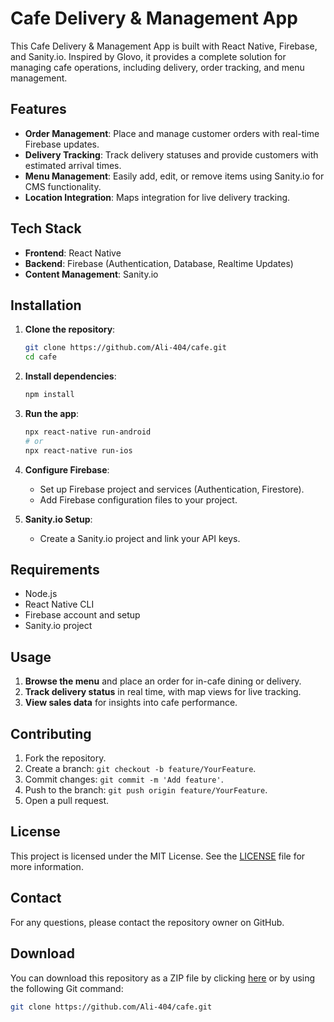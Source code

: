 # Cafe Delivery & Management App

This Cafe Delivery & Management App is built with React Native, Firebase, and Sanity.io. Inspired by Glovo, it provides a complete solution for managing cafe operations, including delivery, order tracking, and menu management.

## Features

- **Order Management**: Place and manage customer orders with real-time Firebase updates.
- **Delivery Tracking**: Track delivery statuses and provide customers with estimated arrival times.
- **Menu Management**: Easily add, edit, or remove items using Sanity.io for CMS functionality.
- **Location Integration**: Maps integration for live delivery tracking.

## Tech Stack

- **Frontend**: React Native
- **Backend**: Firebase (Authentication, Database, Realtime Updates)
- **Content Management**: Sanity.io

## Installation

1. **Clone the repository**:
   ```bash
   git clone https://github.com/Ali-404/cafe.git
   cd cafe
   ```

2. **Install dependencies**:
   ```bash
   npm install
   ```

3. **Run the app**:
   ```bash
   npx react-native run-android
   # or
   npx react-native run-ios
   ```

4. **Configure Firebase**:
   - Set up Firebase project and services (Authentication, Firestore).
   - Add Firebase configuration files to your project.

5. **Sanity.io Setup**:
   - Create a Sanity.io project and link your API keys.

## Requirements

- Node.js
- React Native CLI
- Firebase account and setup
- Sanity.io project

## Usage

1. **Browse the menu** and place an order for in-cafe dining or delivery.
2. **Track delivery status** in real time, with map views for live tracking.
3. **View sales data** for insights into cafe performance.

## Contributing

1. Fork the repository.
2. Create a branch: `git checkout -b feature/YourFeature`.
3. Commit changes: `git commit -m 'Add feature'`.
4. Push to the branch: `git push origin feature/YourFeature`.
5. Open a pull request.

## License

This project is licensed under the MIT License. See the [LICENSE](LICENSE) file for more information.

## Contact

For any questions, please contact the repository owner on GitHub.

## Download

You can download this repository as a ZIP file by clicking [here](https://github.com/Ali-404/cafe/archive/refs/heads/main.zip) or by using the following Git command:

```bash
git clone https://github.com/Ali-404/cafe.git
```
